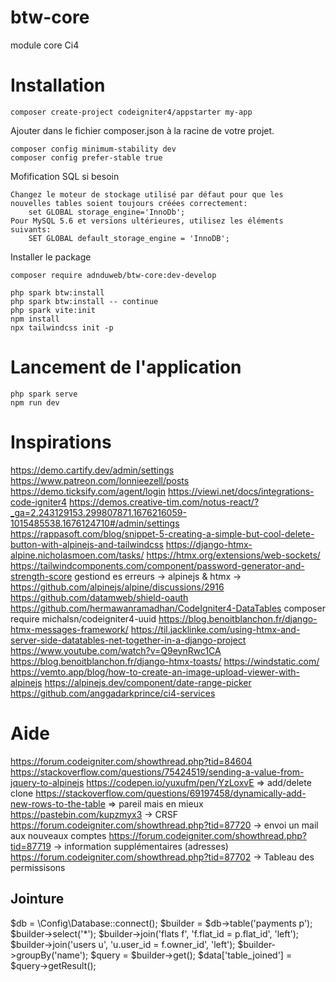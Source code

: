 # btw-core
module core Ci4

# Installation

    composer create-project codeigniter4/appstarter my-app

Ajouter dans le fichier composer.json à la racine de votre projet.

    composer config minimum-stability dev
    composer config prefer-stable true

Mofification SQL si besoin

    Changez le moteur de stockage utilisé par défaut pour que les nouvelles tables soient toujours créées correctement:
        set GLOBAL storage_engine='InnoDb'; 
    Pour MySQL 5.6 et versions ultérieures, utilisez les éléments suivants:
        SET GLOBAL default_storage_engine = 'InnoDB';

Installer le package

    composer require adnduweb/btw-core:dev-develop

    php spark btw:install
    php spark btw:install -- continue
    php spark vite:init
    npm install
    npx tailwindcss init -p

# Lancement de l'application
    php spark serve
    npm run dev


# Inspirations
https://demo.cartify.dev/admin/settings
https://www.patreon.com/lonnieezell/posts
https://demo.ticksify.com/agent/login
https://viewi.net/docs/integrations-code-igniter4
https://demos.creative-tim.com/notus-react/?_ga=2.243129153.299807871.1676216059-1015485538.1676124710#/admin/settings
https://rappasoft.com/blog/snippet-5-creating-a-simple-but-cool-delete-button-with-alpinejs-and-tailwindcss
https://django-htmx-alpine.nicholasmoen.com/tasks/
https://htmx.org/extensions/web-sockets/
https://tailwindcomponents.com/component/password-generator-and-strength-score
gestiond es erreurs -> alpinejs & htmx -> https://github.com/alpinejs/alpine/discussions/2916
https://github.com/datamweb/shield-oauth
https://github.com/hermawanramadhan/CodeIgniter4-DataTables
composer require michalsn/codeigniter4-uuid
https://blog.benoitblanchon.fr/django-htmx-messages-framework/
https://til.jacklinke.com/using-htmx-and-server-side-datatables-net-together-in-a-django-project
https://www.youtube.com/watch?v=Q9eynRwc1CA
https://blog.benoitblanchon.fr/django-htmx-toasts/
https://windstatic.com/
https://vemto.app/blog/how-to-create-an-image-upload-viewer-with-alpinejs
https://alpinejs.dev/component/date-range-picker
https://github.com/anggadarkprince/ci4-services

# Aide
https://forum.codeigniter.com/showthread.php?tid=84604
https://stackoverflow.com/questions/75424519/sending-a-value-from-jquery-to-alpinejs
https://codepen.io/yuxufm/pen/YzLoxvE => add/delete clone
https://stackoverflow.com/questions/69197458/dynamically-add-new-rows-to-the-table => pareil mais en mieux
https://pastebin.com/kupzmyx3 -> CRSF
https://forum.codeigniter.com/showthread.php?tid=87720 -> envoi un mail aux nouveaux comptes
https://forum.codeigniter.com/showthread.php?tid=87719 -> information supplémentaires (adresses)
https://forum.codeigniter.com/showthread.php?tid=87702 -> Tableau des permissisons

## Jointure

$db      = \Config\Database::connect();
$builder = $db->table('payments p');
$builder->select('*');
$builder->join('flats f', 'f.flat_id = p.flat_id', 'left');
$builder->join('users u', 'u.user_id = f.owner_id', 'left');
$builder->groupBy('name');
$query = $builder->get();
$data['table_joined'] = $query->getResult(); 